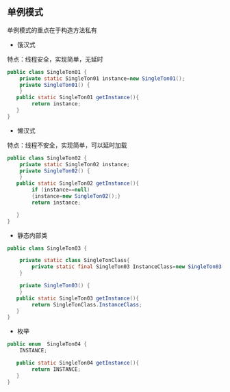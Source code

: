 ## 单例模式

单例模式的重点在于构造方法私有

- 饿汉式

特点：线程安全，实现简单，无延时

```java
public class SingleTon01 {
    private static SingleTon01 instance=new SingleTon01();
    private SingleTon01() {
    }
   public static SingleTon01 getInstance(){
        return instance;
   }
}
```



- 懒汉式

特点：线程不安全，实现简单，可以延时加载

```java
public class SingleTon02 {
    private static SingleTon02 instance;
    private SingleTon02() {
    }
   public static SingleTon02 getInstance(){
        if (instance==null)
        {instance=new SingleTon02();}
        return instance;

   }
}
```



- 静态内部类

```java
public class SingleTon03 {

    private static class SingleTonClass{
        private static final SingleTon03 InstanceClass=new SingleTon03();
    }

    private SingleTon03() {
    }
   public static SingleTon03 getInstance(){
        return SingleTonClass.InstanceClass;
   }
}
```



- 枚举

```java
public enum  SingleTon04 {
    INSTANCE;

   public static SingleTon04 getInstance(){
        return INSTANCE;
   }
}
```

